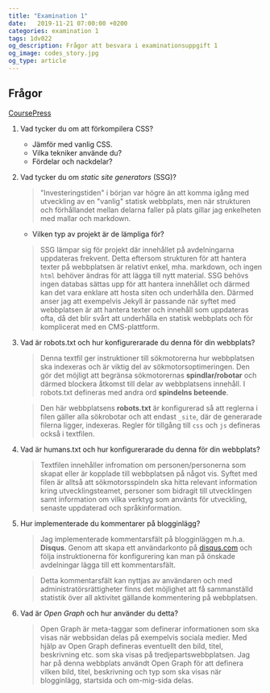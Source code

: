 ```yaml
---
title: "Examination 1"
date:   2019-11-21 07:00:00 +0200
categories: examination 1
tags: 1dv022
og_description: Frågor att besvara i examinationsuppgift 1
og_image: codes_story.jpg
og_type: article
---
```

## Frågor 

[CoursePress](http://coursepress.lnu.se/kurs/klientbaserad-webbprogrammering/examination/exam-assignment-1/ "Länk till uppgiftsbeskrivning")

1. Vad tycker du om att förkompilera CSS?
    * Jämför med vanlig CSS.
    * Vilka tekniker använde du?
    * Fördelar och nackdelar?   

2. Vad tycker du om *static site generators* (SSG)?
    > "Investeringstiden" i början var högre än att komma igång med utveckling av en "vanlig" statisk webbplats, men när strukturen och förhållandet mellan delarna faller på plats gillar jag enkelheten med mallar och markdown.
    * Vilken typ av projekt är de lämpliga för?
    > SSG lämpar sig för projekt där innehållet på avdelningarna uppdateras frekvent. Detta eftersom strukturen för att hantera texter på webbplatsen är relativt enkel, mha. markdown, och ingen `html` behöver ändras för att lägga till nytt material.
    > SSG behövs ingen databas sättas upp för att hantera innehållet och därmed kan det vara enklare att hosta siten och underhålla den.
    > Därmed anser jag att exempelvis Jekyll är passande när syftet med webbplatsen är att hantera texter och innehåll som uppdateras ofta, då det blir svårt att underhålla en statisk webbplats och för komplicerat med en CMS-plattform.

3. Vad är robots.txt och hur konfigurerarade du denna för din webbplats?
    > Denna textfil ger instruktioner till sökmotorerna hur webbplatsen ska indexeras och är viktig del av sökmotorsoptimeringen. Den gör det möjligt att begränsa sökmotorernas **spindlar/robotar** och därmed blockera åtkomst till delar av webbplatsens innehåll. I robots.txt defineras med andra ord **spindelns beteende**.

    > Den här webbplatsens **robots.txt** är konfigurerad så att reglerna i filen gäller alla sökrobotar och att endast `_site`, där de generarade filerna ligger, indexeras. Regler för tillgång till `css` och `js` defineras också i textfilen.

4. Vad är humans.txt och hur konfigurerarade du denna för din webbplats?
    > Textfilen innehåller infromation om personen/personerna som skapat eller är kopplade till webbplatsen på något vis. Syftet med filen är alltså att sökmotorsspindeln ska hitta relevant information kring utvecklingsteamet, personer som bidragit till utvecklingen samt information om vilka verktyg som använts för utveckling, senaste uppdaterad och språkinformation.

5. Hur implementerade du kommentarer på blogginlägg?
    > Jag implementerade kommentarsfält på blogginläggen m.h.a. **Disqus**. Genom att skapa ett användarkonto på [disqus.com](https://www.disqus.com) och följa instruktionerna för konfigurering kan man på önskade avdelningar lägga till ett kommentarsfält. 

    > Detta kommentarsfält kan nyttjas av användaren och med administratörsrättigheter finns det möjlighet att få sammanställd statistik över all aktivitet gällande kommentering på webbplatsen. 

6. Vad är *Open Graph* och hur använder du detta?
    > Open Graph är meta-taggar som definerar informationen som ska visas när webbsidan delas på exempelvis sociala medier. Med hjälp av Open Graph defineras eventuellt den bild, titel, beskrivning etc. som ska visas på tredjepartswebbplatsen. 
    > Jag har på denna webbplats användt Open Graph för att definera vilken bild, titel, beskrivning och typ som ska visas när blogginlägg, startsida och om-mig-sida delas.
